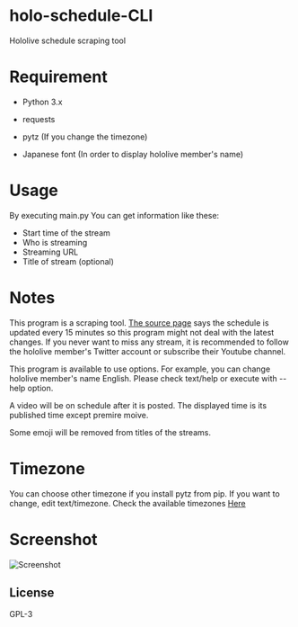 # holo-schedule-CLI
Hololive schedule scraping tool

# Requirement
- Python 3.x
- requests
- pytz (If you change the timezone)

- Japanese font (In order to display hololive member's name)

# Usage
By executing main\.py You can get information like these:
- Start time of the stream
- Who is streaming
- Streaming URL
- Title of stream (optional)

# Notes
This program is a scraping tool. [The source page](https://schedule.hololive.tv/simple) 
says the schedule is updated every 15 minutes so this program might not deal with the latest changes. 
If you never want to miss any stream, it is recommended to follow the hololive member's Twitter account or subscribe their Youtube channel.  

This program is available to use options. For example, you can change hololive member's name English. Please check text/help or execute with --help option.  

A video will be on schedule after it is posted. The displayed time is its published time except premire moive.  

Some emoji will be removed from titles of the streams.  

# Timezone
You can choose other timezone if you install pytz from pip. If you want to change, edit text/timezone. Check the available timezones [Here](https://gist.github.com/heyalexej/8bf688fd67d7199be4a1682b3eec7568)  

# Screenshot
![Screenshot](https://user-images.githubusercontent.com/42367122/111053945-9d675100-84ab-11eb-8744-adcb6354d637.png)

## License
GPL-3

